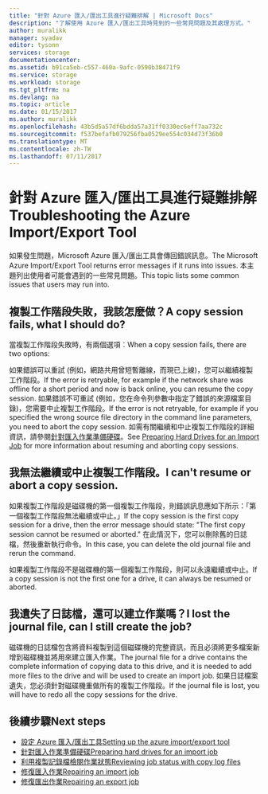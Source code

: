 ```yaml
---
title: "針對 Azure 匯入/匯出工具進行疑難排解 | Microsoft Docs"
description: "了解使用 Azure 匯入/匯出工具時見到的一些常見問題及其處理方式。"
author: muralikk
manager: syadav
editor: tysonn
services: storage
documentationcenter: 
ms.assetid: b91ca5eb-c557-460a-9afc-0590b38471f9
ms.service: storage
ms.workload: storage
ms.tgt_pltfrm: na
ms.devlang: na
ms.topic: article
ms.date: 01/15/2017
ms.author: muralikk
ms.openlocfilehash: 43b5d5a57df6bdda57a31ff0330ec6eff7aa732c
ms.sourcegitcommit: f537befafb079256fba0529ee554c034d73f36b0
ms.translationtype: MT
ms.contentlocale: zh-TW
ms.lasthandoff: 07/11/2017
---
```

# <a name="troubleshooting-the-azure-importexport-tool"></a><span data-ttu-id="21733-103">針對 Azure 匯入/匯出工具進行疑難排解</span><span class="sxs-lookup"><span data-stu-id="21733-103">Troubleshooting the Azure Import/Export Tool</span></span>
<span data-ttu-id="21733-104">如果發生問題，Microsoft Azure 匯入/匯出工具會傳回錯誤訊息。</span><span class="sxs-lookup"><span data-stu-id="21733-104">The Microsoft Azure Import/Export Tool returns error messages if it runs into issues.</span></span> <span data-ttu-id="21733-105">本主題列出使用者可能會遇到的一些常見問題。</span><span class="sxs-lookup"><span data-stu-id="21733-105">This topic lists some common issues that users may run into.</span></span>  
  
## <a name="a-copy-session-fails-what-i-should-do"></a><span data-ttu-id="21733-106">複製工作階段失敗，我該怎麼做？</span><span class="sxs-lookup"><span data-stu-id="21733-106">A copy session fails, what I should do?</span></span>  
 <span data-ttu-id="21733-107">當複製工作階段失敗時，有兩個選項︰</span><span class="sxs-lookup"><span data-stu-id="21733-107">When a copy session fails, there are two options:</span></span>  
  
 <span data-ttu-id="21733-108">如果錯誤可以重試 (例如，網路共用曾短暫離線，而現已上線)，您可以繼續複製工作階段。</span><span class="sxs-lookup"><span data-stu-id="21733-108">If the error is retryable, for example if the network share was offline for a short period and now is back online, you can resume the copy session.</span></span> <span data-ttu-id="21733-109">如果錯誤不可重試 (例如，您在命令列參數中指定了錯誤的來源檔案目錄)，您需要中止複製工作階段。</span><span class="sxs-lookup"><span data-stu-id="21733-109">If the error is not retryable, for example if you specified the wrong source file directory in the command line parameters, you need to abort the copy session.</span></span> <span data-ttu-id="21733-110">如需有關繼續和中止複製工作階段的詳細資訊，請參閱[針對匯入作業準備硬碟](storage-import-export-tool-preparing-hard-drives-import-v1.md)。</span><span class="sxs-lookup"><span data-stu-id="21733-110">See [Preparing Hard Drives for an Import Job](storage-import-export-tool-preparing-hard-drives-import-v1.md) for more information about resuming and aborting copy sessions.</span></span>  
  
## <a name="i-cant-resume-or-abort-a-copy-session"></a><span data-ttu-id="21733-111">我無法繼續或中止複製工作階段。</span><span class="sxs-lookup"><span data-stu-id="21733-111">I can't resume or abort a copy session.</span></span>  
 <span data-ttu-id="21733-112">如果複製工作階段是磁碟機的第一個複製工作階段，則錯誤訊息應如下所示：「第一個複製工作階段無法繼續或中止。」</span><span class="sxs-lookup"><span data-stu-id="21733-112">If the copy session is the first copy session for a drive, then the error message should state: "The first copy session cannot be resumed or aborted."</span></span> <span data-ttu-id="21733-113">在此情況下，您可以刪除舊的日誌檔，然後重新執行命令。</span><span class="sxs-lookup"><span data-stu-id="21733-113">In this case, you can delete the old journal file and rerun the command.</span></span>  
  
 <span data-ttu-id="21733-114">如果複製工作階段不是磁碟機的第一個複製工作階段，則可以永遠繼續或中止。</span><span class="sxs-lookup"><span data-stu-id="21733-114">If a copy session is not the first one for a drive, it can always be resumed or aborted.</span></span>  
  
## <a name="i-lost-the-journal-file-can-i-still-create-the-job"></a><span data-ttu-id="21733-115">我遺失了日誌檔，還可以建立作業嗎？</span><span class="sxs-lookup"><span data-stu-id="21733-115">I lost the journal file, can I still create the job?</span></span>  
 <span data-ttu-id="21733-116">磁碟機的日誌檔包含將資料複製到這個磁碟機的完整資訊，而且必須將更多檔案新增到磁碟機並將用來建立匯入作業。</span><span class="sxs-lookup"><span data-stu-id="21733-116">The journal file for a drive contains the complete information of copying data to this drive, and it is needed to add more files to the drive and will be used to create an import job.</span></span> <span data-ttu-id="21733-117">如果日誌檔案遺失，您必須針對磁碟機重做所有的複製工作階段。</span><span class="sxs-lookup"><span data-stu-id="21733-117">If the journal file is lost, you will have to redo all the copy sessions for the drive.</span></span>  
  
## <a name="next-steps"></a><span data-ttu-id="21733-118">後續步驟</span><span class="sxs-lookup"><span data-stu-id="21733-118">Next steps</span></span>
 
* [<span data-ttu-id="21733-119">設定 Azure 匯入/匯出工具</span><span class="sxs-lookup"><span data-stu-id="21733-119">Setting up the azure import/export tool</span></span>](storage-import-export-tool-setup-v1.md)   
* [<span data-ttu-id="21733-120">針對匯入作業準備硬碟</span><span class="sxs-lookup"><span data-stu-id="21733-120">Preparing hard drives for an import job</span></span>](storage-import-export-tool-preparing-hard-drives-import-v1.md)   
* [<span data-ttu-id="21733-121">利用複製記錄檔檢閱作業狀態</span><span class="sxs-lookup"><span data-stu-id="21733-121">Reviewing job status with copy log files</span></span>](storage-import-export-tool-reviewing-job-status-v1.md)   
* [<span data-ttu-id="21733-122">修復匯入作業</span><span class="sxs-lookup"><span data-stu-id="21733-122">Repairing an import job</span></span>](storage-import-export-tool-repairing-an-import-job-v1.md)   
* [<span data-ttu-id="21733-123">修復匯出作業</span><span class="sxs-lookup"><span data-stu-id="21733-123">Repairing an export job</span></span>](storage-import-export-tool-repairing-an-export-job-v1.md)
